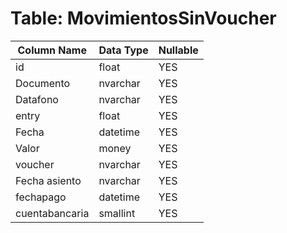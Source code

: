 # Table: MovimientosSinVoucher

| Column Name | Data Type | Nullable |
|-------------|-----------|----------|
| id | float | YES |
| Documento | nvarchar | YES |
| Datafono | nvarchar | YES |
| entry | float | YES |
| Fecha | datetime | YES |
| Valor | money | YES |
| voucher | nvarchar | YES |
| Fecha asiento | nvarchar | YES |
| fechapago | datetime | YES |
| cuentabancaria | smallint | YES |
